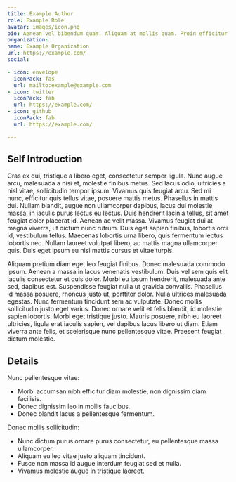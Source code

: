 ```yaml
---
title: Example Author
role: Example Role
avatar: images/icon.png
bio: Aenean vel bibendum quam. Aliquam at mollis quam. Proin efficitur.
organization:
name: Example Organization
url: https://example.com/
social:

- icon: envelope
  iconPack: fas
  url: mailto:example@example.com
- icon: twitter
  iconPack: fab
  url: https://example.com/
- icon: github
  iconPack: fab
  url: https://example.com/

---
```


## Self Introduction

Cras ex dui, tristique a libero eget, consectetur semper ligula. Nunc augue arcu, malesuada a nisi et, molestie finibus
metus. Sed lacus odio, ultricies a nisl vitae, sollicitudin tempor ipsum. Vivamus quis feugiat arcu. Sed mi nunc,
efficitur quis tellus vitae, posuere mattis metus. Phasellus in mattis dui. Nullam blandit, augue non ullamcorper
dapibus, lacus dui molestie massa, in iaculis purus lectus eu lectus. Duis hendrerit lacinia tellus, sit amet feugiat
dolor placerat id. Aenean ac velit massa. Vivamus feugiat dui at magna viverra, ut dictum nunc rutrum. Duis eget sapien
finibus, lobortis orci id, vestibulum tellus. Maecenas lobortis urna libero, quis fermentum lectus lobortis nec. Nullam
laoreet volutpat libero, ac mattis magna ullamcorper quis. Duis eget ipsum eu nisi mattis cursus et vitae turpis.

Aliquam pretium diam eget leo feugiat finibus. Donec malesuada commodo ipsum. Aenean a massa in lacus venenatis
vestibulum. Duis vel sem quis elit iaculis consectetur et quis dolor. Morbi eu ipsum hendrerit, malesuada ante sed,
dapibus est. Suspendisse feugiat nulla ut gravida convallis. Phasellus id massa posuere, rhoncus justo ut, porttitor
dolor. Nulla ultrices malesuada egestas. Nunc fermentum tincidunt sem ac vulputate. Donec mollis sollicitudin justo eget
varius. Donec ornare velit et felis blandit, id molestie sapien lobortis. Morbi eget tristique justo. Mauris posuere,
nibh eu laoreet ultricies, ligula erat iaculis sapien, vel dapibus lacus libero ut diam. Etiam viverra ante felis, et
scelerisque nunc pellentesque vitae. Praesent feugiat dictum molestie.

## Details

Nunc pellentesque vitae:

- Morbi accumsan nibh efficitur diam molestie, non dignissim diam facilisis.
- Donec dignissim leo in mollis faucibus.
- Donec blandit lacus a pellentesque fermentum.

Donec mollis sollicitudin:

- Nunc dictum purus ornare purus consectetur, eu pellentesque massa ullamcorper.
- Aliquam eu leo vitae justo aliquam tincidunt.
- Fusce non massa id augue interdum feugiat sed et nulla.
- Vivamus molestie augue in tristique laoreet.
